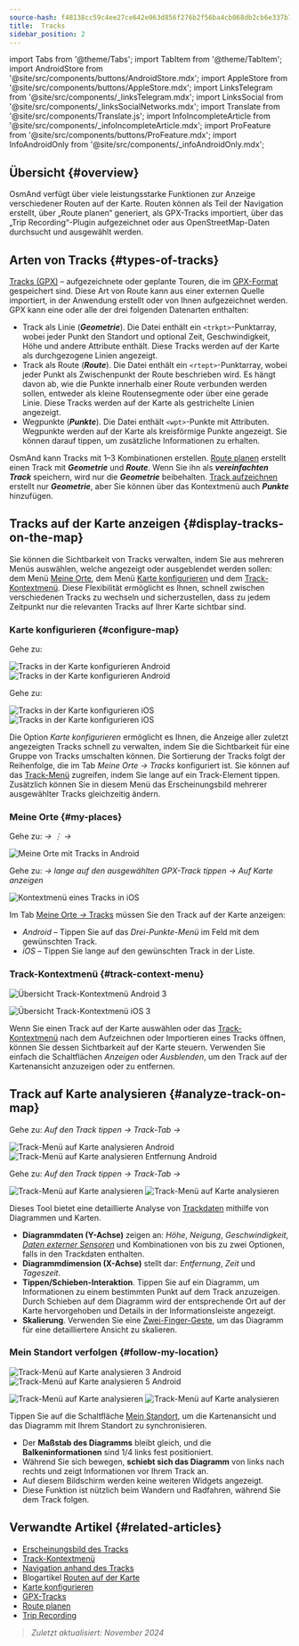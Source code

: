 ```yaml
---
source-hash: f48138cc59c4ee27ce642e063d856f276b2f56ba4cb068db2cb6e337b797c4c1
title:  Tracks
sidebar_position: 2
---
```

import Tabs from '@theme/Tabs';
import TabItem from '@theme/TabItem';
import AndroidStore from '@site/src/components/buttons/AndroidStore.mdx';
import AppleStore from '@site/src/components/buttons/AppleStore.mdx';
import LinksTelegram from '@site/src/components/_linksTelegram.mdx';
import LinksSocial from '@site/src/components/_linksSocialNetworks.mdx';
import Translate from '@site/src/components/Translate.js';
import InfoIncompleteArticle from '@site/src/components/_infoIncompleteArticle.mdx';
import ProFeature from '@site/src/components/buttons/ProFeature.mdx';
import InfoAndroidOnly from '@site/src/components/_infoAndroidOnly.mdx';



## Übersicht {#overview}

OsmAnd verfügt über viele leistungsstarke Funktionen zur Anzeige verschiedener Routen auf der Karte. Routen können als Teil der Navigation erstellt, über „Route planen“ generiert, als GPX-Tracks importiert, über das „Trip Recording“-Plugin aufgezeichnet oder aus OpenStreetMap-Daten durchsucht und ausgewählt werden.


## Arten von Tracks {#types-of-tracks}

[Tracks (GPX)](#display-tracks-on-the-map) – aufgezeichnete oder geplante Touren, die im [GPX-Format](https://en.wikipedia.org/wiki/GPS_Exchange_Format) gespeichert sind. Diese Art von Route kann aus einer externen Quelle importiert, in der Anwendung erstellt oder von Ihnen aufgezeichnet werden. GPX kann eine oder alle der drei folgenden Datenarten enthalten:

- Track als Linie (***Geometrie***). Die Datei enthält ein ```<trkpt>```-Punktarray, wobei jeder Punkt den Standort und optional Zeit, Geschwindigkeit, Höhe und andere Attribute enthält. Diese Tracks werden auf der Karte als durchgezogene Linien angezeigt.
- Track als Route (***Route***). Die Datei enthält ein ```<rtept>```-Punktarray, wobei jeder Punkt als Zwischenpunkt der Route beschrieben wird. Es hängt davon ab, wie die Punkte innerhalb einer Route verbunden werden sollen, entweder als kleine Routensegmente oder über eine gerade Linie. Diese Tracks werden auf der Karte als gestrichelte Linien angezeigt.
- Wegpunkte (***Punkte***). Die Datei enthält ```<wpt>```-Punkte mit Attributen. Wegpunkte werden auf der Karte als kreisförmige Punkte angezeigt. Sie können darauf tippen, um zusätzliche Informationen zu erhalten.

OsmAnd kann Tracks mit 1–3 Kombinationen erstellen. [Route planen](../../plan-route/create-route.md) erstellt einen Track mit ***Geometrie*** und ***Route***. Wenn Sie ihn als ***vereinfachten Track*** speichern, wird nur die ***Geometrie*** beibehalten. [Track aufzeichnen](../../plugins/trip-recording.md#new-track-recording) erstellt nur ***Geometrie***, aber Sie können über das Kontextmenü auch ***Punkte*** hinzufügen.


## Tracks auf der Karte anzeigen {#display-tracks-on-the-map}

Sie können die Sichtbarkeit von Tracks verwalten, indem Sie aus mehreren Menüs auswählen, welche angezeigt oder ausgeblendet werden sollen: dem Menü [Meine Orte](#my-places), dem Menü [Karte konfigurieren](#configure-map) und dem [Track-Kontextmenü](#track-context-menu). Diese Flexibilität ermöglicht es Ihnen, schnell zwischen verschiedenen Tracks zu wechseln und sicherzustellen, dass zu jedem Zeitpunkt nur die relevanten Tracks auf Ihrer Karte sichtbar sind.

### Karte konfigurieren {#configure-map}

<Tabs groupId="operating-systems">

<TabItem value="android" label="Android">

Gehe zu: *<Translate android="true" ids="shared_string_menu,configure_map,shared_string_show,show_gpx"/>*

![Tracks in der Karte konfigurieren Android](@site/static/img/map/tracks_and_routes/tracks_and_routes_display_1_andr.png)   ![Tracks in der Karte konfigurieren Android](@site/static/img/map/tracks_and_routes/tracks_and_routes_display_andr.png)  

</TabItem>

<TabItem value="ios" label="iOS">

Gehe zu: *<Translate ios="true" ids="shared_string_menu,configure_map,shared_string_gpx_tracks"/>*

![Tracks in der Karte konfigurieren iOS](@site/static/img/personal/tracks/follow_track_1_ios.png)  ![Tracks in der Karte konfigurieren iOS](@site/static/img/personal/tracks/configure_map_track_menu_ios.png)

</TabItem>

</Tabs>

Die Option *Karte konfigurieren* ermöglicht es Ihnen, die Anzeige aller zuletzt angezeigten Tracks schnell zu verwalten, indem Sie die Sichtbarkeit für eine Gruppe von Tracks umschalten können. Die Sortierung der Tracks folgt der Reihenfolge, die im Tab *Meine Orte → Tracks* konfiguriert ist. Sie können auf das [Track-Menü](../../personal/tracks/manage-tracks.md#track-menu) zugreifen, indem Sie lange auf ein Track-Element tippen. Zusätzlich können Sie in diesem Menü das Erscheinungsbild mehrerer ausgewählter Tracks gleichzeitig ändern.

### Meine Orte {#my-places}

<Tabs groupId="operating-systems">

<TabItem value="android" label="Android">

Gehe zu: *<Translate android="true" ids="shared_string_menu,shared_string_my_places,shared_string_gpx_files"/> → &#8942; → <Translate android="true" ids="shared_string_show_on_map"/>*

![Meine Orte mit Tracks in Android](@site/static/img/personal/tracks/one_track_menu_andr.png)

</TabItem>

<TabItem value="ios" label="iOS">

Gehe zu: *<Translate ios="true" ids="shared_string_menu,shared_string_my_places,shared_string_gpx_tracks"/> → lange auf den ausgewählten GPX-Track tippen → Auf Karte anzeigen*

![Kontextmenü eines Tracks in iOS](@site/static/img/personal/tracks/one_track_menu_ios.png)

</TabItem>

</Tabs>

Im Tab [Meine Orte *→* Tracks](../../personal/tracks/manage-tracks.md#manage-tracks) müssen Sie den Track auf der Karte anzeigen:

- *Android* – Tippen Sie auf das *Drei-Punkte-Menü* im Feld mit dem gewünschten Track.
- *iOS* – Tippen Sie lange auf den gewünschten Track in der Liste.


### Track-Kontextmenü {#track-context-menu}

<Tabs groupId="operating-systems">

<TabItem value="android" label="Android">

![Übersicht Track-Kontextmenü Android 3](@site/static/img/personal/tracks/track_context_overview_andr_3.png)

</TabItem>

<TabItem value="ios" label="iOS">

![Übersicht Track-Kontextmenü iOS 3](@site/static/img/personal/tracks/track_context_overview_ios_3.png)

</TabItem>

</Tabs>

Wenn Sie einen Track auf der Karte auswählen oder das [Track-Kontextmenü](./track-context-menu.md) nach dem Aufzeichnen oder Importieren eines Tracks öffnen, können Sie dessen Sichtbarkeit auf der Karte steuern. Verwenden Sie einfach die Schaltflächen *Anzeigen* oder *Ausblenden*, um den Track auf der Kartenansicht anzuzeigen oder zu entfernen.


## Track auf Karte analysieren {#analyze-track-on-map}

<Tabs groupId="operating-systems">

<TabItem value="android" label="Android">

Gehe zu: *Auf den Track tippen → Track-Tab → <Translate android="true" ids="analyze_on_map"/>*  

![Track-Menü auf Karte analysieren Android](@site/static/img/personal/tracks/analyze_track_on_map_andr.png)    ![Track-Menü auf Karte analysieren Entfernung Android](@site/static/img/personal/tracks/analyze_track_on_map_distance_andr.png)

</TabItem>

<TabItem value="ios" label="iOS">

Gehe zu: *Auf den Track tippen → Track-Tab → <Translate ios="true" ids="analyze_on_map"/>*  

![Track-Menü auf Karte analysieren](@site/static/img/personal/tracks/track_analyze_ios.png)  ![Track-Menü auf Karte analysieren ](@site/static/img/personal/tracks/track_analyze_on_map_ios.png)

</TabItem>

</Tabs>

Dieses Tool bietet eine detaillierte Analyse von [Trackdaten](../../map/tracks/track-context-menu.md#options) mithilfe von Diagrammen und Karten.

- **Diagrammdaten (Y-Achse)** zeigen an: *Höhe*, *Neigung*, *Geschwindigkeit*, [*Daten externer Sensoren*](../../plugins/external-sensors.md) und Kombinationen von bis zu zwei Optionen, falls in den Trackdaten enthalten.
- **Diagrammdimension (X-Achse)** stellt dar: *Entfernung*, *Zeit* und *Tageszeit*.
- **Tippen/Schieben-Interaktion**. Tippen Sie auf ein Diagramm, um Informationen zu einem bestimmten Punkt auf dem Track anzuzeigen. Durch Schieben auf dem Diagramm wird der entsprechende Ort auf der Karte hervorgehoben und Details in der Informationsleiste angezeigt.
- **Skalierung**. Verwenden Sie eine [Zwei-Finger-Geste](../../map/interact-with-map.md#gestures), um das Diagramm für eine detailliertere Ansicht zu skalieren.


### Mein Standort verfolgen {#follow-my-location}

<Tabs groupId="operating-systems">

<TabItem value="android" label="Android">

![Track-Menü auf Karte analysieren 3 Android](@site/static/img/personal/tracks/track_analyze_on_map_3_android.png) ![Track-Menü auf Karte analysieren 5 Android](@site/static/img/personal/tracks/track_analyze_on_map_5_android.png)

</TabItem>

<TabItem value="ios" label="iOS">

![Track-Menü auf Karte analysieren](@site/static/img/personal/tracks/track_follow_my_location_3_ios.png)  ![Track-Menü auf Karte analysieren ](@site/static/img/personal/tracks/track_follow_my_location_4_ios.png)

</TabItem>

</Tabs>

Tippen Sie auf die Schaltfläche [Mein Standort](../../map/interact-with-map.md#my-location-and-zoom), um die Kartenansicht und das Diagramm mit Ihrem Standort zu synchronisieren.

- Der **Maßstab des Diagramms** bleibt gleich, und die **Balkeninformationen** sind 1/4 links fest positioniert.
- Während Sie sich bewegen, **schiebt sich das Diagramm** von links nach rechts und zeigt Informationen vor Ihrem Track an.
- Auf diesem Bildschirm werden keine weiteren Widgets angezeigt.
- Diese Funktion ist nützlich beim Wandern und Radfahren, während Sie dem Track folgen.  


## Verwandte Artikel {#related-articles}

- [Erscheinungsbild des Tracks](./appearance.md)
- [Track-Kontextmenü](./track-context-menu.md)
- [Navigation anhand des Tracks](../../navigation/setup/gpx-navigation.md)
- Blogartikel [Routen auf der Karte](https://docs.osmand.net/blog/routes)
- [Karte konfigurieren](../../map/configure-map-menu.md)  
- [GPX-Tracks](../../personal/tracks/index.md)  
- [Route planen](../../plan-route/index.md)  
- [Trip Recording](../../plugins/trip-recording.md)

> *Zuletzt aktualisiert: November 2024*